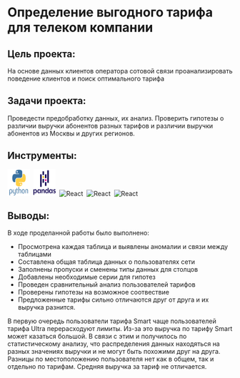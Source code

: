 # Определение выгодного тарифа для телеком компании
## Цель проекта:
На основе данных клиентов оператора сотовой связи проанализировать поведение клиентов и поиск оптимального тарифа
## Задачи проекта:
Проведести предобработку данных, их анализ. Проверить гипотезы о различии выручки абонентов разных тарифов и различии выручки абонентов из Москвы и других регионов.
## Инструменты:
<div>
  <img src="https://github.com/devicons/devicon/blob/master/icons/python/python-original-wordmark.svg" title="React" alt="React" width="50" height="60"/>&nbsp;
  <img src="https://github.com/devicons/devicon/blob/master/icons/pandas/pandas-original-wordmark.svg" title="React" alt="React" width="50" height="60"/>&nbsp;
  <img src="https://raw.githubusercontent.com/whitead/skunk/main/tests/skunk.svg" title="React" alt="React" width="50" height="60"/>&nbsp;
  <img src="https://github.com/numpy/numpy/blob/main/branding/logo/primary/numpylogo.svg" title="React" alt="React" width="50" height="60"/>&nbsp;
  <img src="https://github.com/valohai/ml-logos/blob/master/scipy.svg" title="React" alt="React" width="50" height="60"/>&nbsp;
</div>

## Выводы:

В ходе проделанной работы было выполнено:
- Просмотрена каждая таблица и выявлены аномалии и связи между таблицами
- Составлена общая таблица данных о пользователях сети
- Заполнены пропуски и сменены типы данных для столцов
- Добавлены необходимые серии для гипотез
- Проведен сравнительный анализ пользователей тарифов
- Проверены гипотезы на возможное соотвествие
- Предложенные тарифы сильно отличаются друг от друга и их выручка разнится. 

В первую очередь пользователи тарифа Smart чаще пользователей тарифа Ultra перерасходуют лимиты. Из-за это выручка по тарифу Smart может казаться большой.
В связи с этим и получилось по статистическому анализу, что распределения данных находяться на разных значениях выручки и не могут быть похожими друг на друга.
Разницы по местоположению пользователя нет как в общем, так и отдельно по тарифам. Средняя выручка за тариф не отличается.
